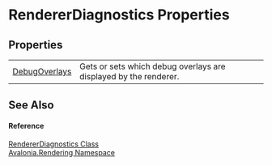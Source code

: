# RendererDiagnostics Properties




## Properties
<table>
<tr>
<td><a href="P_Avalonia_Rendering_RendererDiagnostics_DebugOverlays">DebugOverlays</a></td>
<td>Gets or sets which debug overlays are displayed by the renderer.</td>
</tr>
</table>

## See Also


#### Reference
<a href="T_Avalonia_Rendering_RendererDiagnostics">RendererDiagnostics Class</a>  
<a href="N_Avalonia_Rendering">Avalonia.Rendering Namespace</a>  

